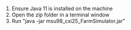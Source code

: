 1. Ensure Java 11 is installed on the machine
2. Open the zip folder in a terminal window
3. Run "java -jar msu98_cxi25_FarmSimulator.jar"
